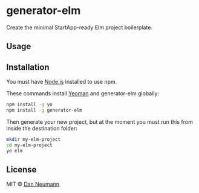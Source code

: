 
# generator-elm 

Create the minimal StartApp-ready Elm project boilerplate.

## Usage

## Installation

You must have [Node.js](https://nodejs.org) installed to use npm. 

These commands install [Yeoman](http://yeoman.io) and generator-elm globally:

```bash
npm install -g yo
npm install -g generator-elm
```

Then generate your new project, but at the moment you must run this
from inside the destination folder:

```bash
mkdir my-elm-project
cd my-elm-project
yo elm
```

## License

MIT © [Dan Neumann](https://github.com/danneu)
